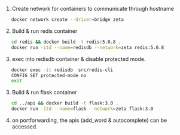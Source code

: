 1. Create network for containers to communicate through hostname
```sh
   docker network create --driver=bridge zeta
```
2. Build & run redis container
```sh
   cd redis && docker build -t redis:5.0.8 .
   docker run -itd --name=redisdb --network=zeta redis:5.0.8 
```
3. exec into redisdb container & disable protected mode.
```sh
   docker exec -it redisdb  src/redis-cli
   CONFIG SET protected-mode no
   exit
```
3. Build & run flask container
```sh
   cd ../api && docker build -t flask:3.0 .
   docker run -itd --name=flask --network=zeta flask:3.0 
```
4. on portforwarding, the apis (add_word & autocomplete) can be accessed. 
